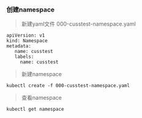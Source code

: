 ### 创建namespace

> 新建yaml文件 000-cusstest-namespace.yaml

```
apiVersion: v1  
kind: Namespace  
metadata:  
   name: cusstest  
   labels:  
     name: cusstest
```

> 新建namespace
```
kubectl create -f 000-cusstest-namespace.yaml
```

> 查看namespace
```
kubectl get namespace
```
